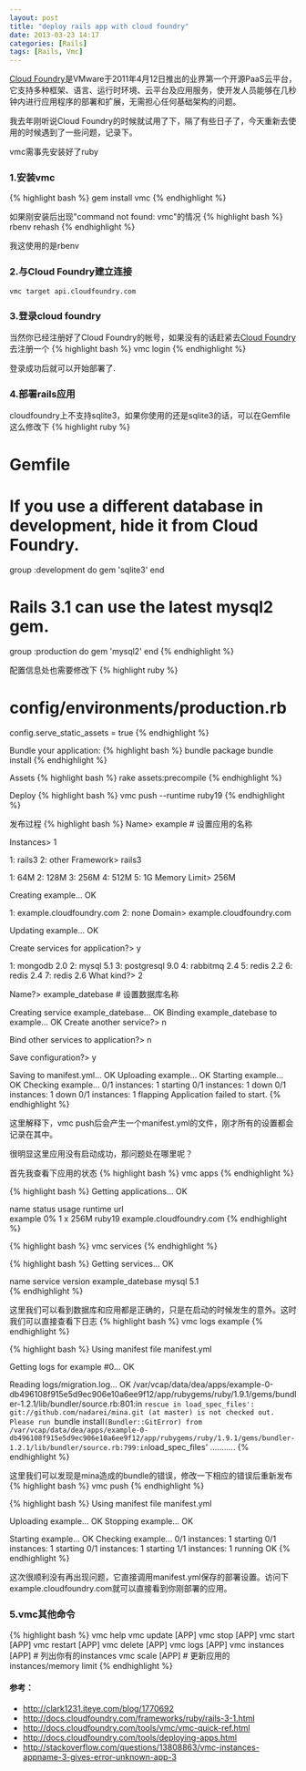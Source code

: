 ```yaml
---
layout: post
title: "deploy rails app with cloud foundry"
date: 2013-03-23 14:17
categories: [Rails]
tags: [Rails, Vmc]
---
```


[Cloud Foundry](http://baike.baidu.com/view/8193015.htm)是VMware于2011年4月12日推出的业界第一个开源PaaS云平台，它支持多种框架、语言、运行时环境、云平台及应用服务，使开发人员能够在几秒钟内进行应用程序的部署和扩展，无需担心任何基础架构的问题。

我去年刚听说Cloud Foundry的时候就试用了下，隔了有些日子了，今天重新去使用的时候遇到了一些问题，记录下。

vmc需事先安装好了ruby
### 1.安装vmc
{% highlight bash %}
gem install vmc
{% endhighlight %}

如果刚安装后出现"command not found: vmc"的情况
{% highlight bash %}
rbenv rehash
{% endhighlight %}

我这使用的是rbenv

### 2.与Cloud Foundry建立连接
    vmc target api.cloudfoundry.com

### 3.登录cloud foundry
当然你已经注册好了Cloud Foundry的帐号，如果没有的话赶紧去[Cloud Foundry](http://my.cloudfoundry.com/signup)去注册一个
{% highlight bash %}
vmc login
{% endhighlight %}

登录成功后就可以开始部署了.

### 4.部署rails应用
cloudfoundry上不支持sqlite3，如果你使用的还是sqlite3的话，可以在Gemfile这么修改下
{% highlight ruby %}
# Gemfile
# If you use a different database in development, hide it from Cloud Foundry.
group :development do
  gem 'sqlite3'
end

# Rails 3.1 can use the latest mysql2 gem.
group :production do
  gem 'mysql2'
end
{% endhighlight %}

配置信息处也需要修改下
{% highlight ruby %}
# config/environments/production.rb
config.serve_static_assets = true
{% endhighlight %}

Bundle your application:
{% highlight bash %}
bundle package
bundle install
{% endhighlight %}

Assets
{% highlight bash %}
rake assets:precompile
{% endhighlight %}

Deploy
{% highlight bash %}
vmc push --runtime ruby19
{% endhighlight %}

发布过程
{% highlight bash %}
Name> example             # 设置应用的名称

Instances> 1

1: rails3
2: other
Framework> rails3

1: 64M
2: 128M
3: 256M
4: 512M
5: 1G
Memory Limit> 256M

Creating example... OK

1: example.cloudfoundry.com
2: none
Domain> example.cloudfoundry.com

Updating example... OK

Create services for application?> y

1: mongodb 2.0
2: mysql 5.1
3: postgresql 9.0
4: rabbitmq 2.4
5: redis 2.2
6: redis 2.4
7: redis 2.6
What kind?> 2

Name?> example_datebase   # 设置数据库名称

Creating service example_datebase... OK
Binding example_datebase to example... OK
Create another service?> n

Bind other services to application?> n

Save configuration?> y

Saving to manifest.yml... OK
Uploading example... OK
Starting example... OK
Checking example...
  0/1 instances: 1 starting
  0/1 instances: 1 down
  0/1 instances: 1 down
  0/1 instances: 1 flapping
Application failed to start.
{% endhighlight %}

这里解释下，vmc push后会产生一个manifest.yml的文件，刚才所有的设置都会记录在其中。

很明显这里应用没有启动成功，那问题处在哪里呢？

首先我查看下应用的状态
{% highlight bash %}
vmc apps
{% endhighlight %}

{% highlight bash %}
Getting applications... OK

name        status    usage      runtime   url                             
example     0%        1 x 256M   ruby19    example.cloudfoundry.com
{% endhighlight %}

{% highlight bash %}
vmc services
{% endhighlight %}

{% highlight bash %}
Getting services... OK

name                 service   version
example_datebase     mysql     5.1  
{% endhighlight %}

这里我们可以看到数据库和应用都是正确的，只是在启动的时候发生的意外。这时我们可以直接查看下日志
{% highlight bash %}
vmc logs example
{% endhighlight %}

{% highlight bash %}
Using manifest file manifest.yml

Getting logs for example #0... OK

Reading logs/migration.log... OK
/var/vcap/data/dea/apps/example-0-db496108f915e5d9ec906e10a6ee9f12/app/rubygems/ruby/1.9.1/gems/bundler-1.2.1/lib/bundler/source.rb:801:in `rescue in load_spec_files': git://github.com/nadarei/mina.git (at master) is not checked out. Please run `bundle install` (Bundler::GitError)
  from /var/vcap/data/dea/apps/example-0-db496108f915e5d9ec906e10a6ee9f12/app/rubygems/ruby/1.9.1/gems/bundler-1.2.1/lib/bundler/source.rb:799:in `load_spec_files'
...........
{% endhighlight %}

这里我们可以发现是mina造成的bundle的错误，修改一下相应的错误后重新发布
{% highlight bash %}
vmc push
{% endhighlight %}

{% highlight bash %}
Using manifest file manifest.yml

Uploading example... OK
Stopping example... OK

Starting example... OK
Checking example...
  0/1 instances: 1 starting
  0/1 instances: 1 starting
  0/1 instances: 1 starting
  1/1 instances: 1 running
OK
{% endhighlight %}

这次很顺利没有再出现问题，它直接调用manifest.yml保存的部署设置。访问下example.cloudfoundry.com就可以直接看到你刚部署的应用。

### 5.vmc其他命令
{% highlight bash %}
vmc help
vmc update [APP]
vmc stop [APP]
vmc start [APP]
vmc restart [APP]
vmc delete [APP]
vmc logs [APP]
vmc instances [APP]      # 列出你有的instances
vmc scale [APP]          # 更新应用的instances/memory limit
{% endhighlight %}

#### 参考：
* http://clark1231.iteye.com/blog/1770692
* http://docs.cloudfoundry.com/frameworks/ruby/rails-3-1.html
* http://docs.cloudfoundry.com/tools/vmc/vmc-quick-ref.html
* http://docs.cloudfoundry.com/tools/deploying-apps.html
* http://stackoverflow.com/questions/13808863/vmc-instances-appname-3-gives-error-unknown-app-3
